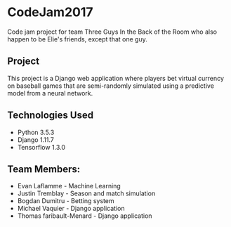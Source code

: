 # CodeJam2017
Code jam project for team Three Guys In the Back of the Room who also happen to be Elie's friends, except that one guy.

## Project

This project is a Django web application where players bet virtual currency on baseball games that are semi-randomly simulated using a predictive model from a neural network.

## Technologies Used

* Python 3.5.3
* Django 1.11.7
* Tensorflow 1.3.0

## Team Members:

* Evan Laflamme - Machine Learning
* Justin Tremblay - Season and match simulation
* Bogdan Dumitru - Betting system
* Michael Vaquier - Django application
* Thomas faribault-Menard - Django application
